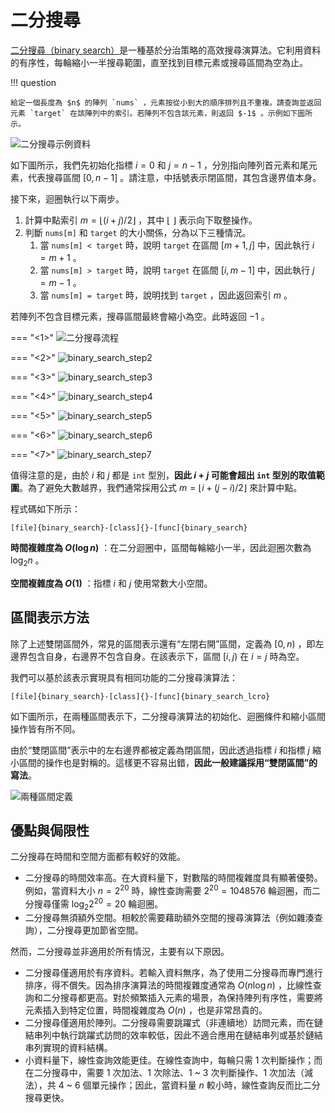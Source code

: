 # 二分搜尋

<u>二分搜尋（binary search）</u>是一種基於分治策略的高效搜尋演算法。它利用資料的有序性，每輪縮小一半搜尋範圍，直至找到目標元素或搜尋區間為空為止。

!!! question

    給定一個長度為 $n$ 的陣列 `nums` ，元素按從小到大的順序排列且不重複。請查詢並返回元素 `target` 在該陣列中的索引。若陣列不包含該元素，則返回 $-1$ 。示例如下圖所示。

![二分搜尋示例資料](binary_search.assets/binary_search_example.png)

如下圖所示，我們先初始化指標 $i = 0$ 和 $j = n - 1$ ，分別指向陣列首元素和尾元素，代表搜尋區間 $[0, n - 1]$ 。請注意，中括號表示閉區間，其包含邊界值本身。

接下來，迴圈執行以下兩步。

1. 計算中點索引 $m = \lfloor {(i + j) / 2} \rfloor$ ，其中 $\lfloor \: \rfloor$ 表示向下取整操作。
2. 判斷 `nums[m]` 和 `target` 的大小關係，分為以下三種情況。
    1. 當 `nums[m] < target` 時，說明 `target` 在區間 $[m + 1, j]$ 中，因此執行 $i = m + 1$ 。
    2. 當 `nums[m] > target` 時，說明 `target` 在區間 $[i, m - 1]$ 中，因此執行 $j = m - 1$ 。
    3. 當 `nums[m] = target` 時，說明找到 `target` ，因此返回索引 $m$ 。

若陣列不包含目標元素，搜尋區間最終會縮小為空。此時返回 $-1$ 。

=== "<1>"
    ![二分搜尋流程](binary_search.assets/binary_search_step1.png)

=== "<2>"
    ![binary_search_step2](binary_search.assets/binary_search_step2.png)

=== "<3>"
    ![binary_search_step3](binary_search.assets/binary_search_step3.png)

=== "<4>"
    ![binary_search_step4](binary_search.assets/binary_search_step4.png)

=== "<5>"
    ![binary_search_step5](binary_search.assets/binary_search_step5.png)

=== "<6>"
    ![binary_search_step6](binary_search.assets/binary_search_step6.png)

=== "<7>"
    ![binary_search_step7](binary_search.assets/binary_search_step7.png)

值得注意的是，由於 $i$ 和 $j$ 都是 `int` 型別，**因此 $i + j$ 可能會超出 `int` 型別的取值範圍**。為了避免大數越界，我們通常採用公式 $m = \lfloor {i + (j - i) / 2} \rfloor$ 來計算中點。

程式碼如下所示：

```src
[file]{binary_search}-[class]{}-[func]{binary_search}
```

**時間複雜度為 $O(\log n)$** ：在二分迴圈中，區間每輪縮小一半，因此迴圈次數為 $\log_2 n$ 。

**空間複雜度為 $O(1)$** ：指標 $i$ 和 $j$ 使用常數大小空間。

## 區間表示方法

除了上述雙閉區間外，常見的區間表示還有“左閉右開”區間，定義為 $[0, n)$ ，即左邊界包含自身，右邊界不包含自身。在該表示下，區間 $[i, j)$ 在 $i = j$ 時為空。

我們可以基於該表示實現具有相同功能的二分搜尋演算法：

```src
[file]{binary_search}-[class]{}-[func]{binary_search_lcro}
```

如下圖所示，在兩種區間表示下，二分搜尋演算法的初始化、迴圈條件和縮小區間操作皆有所不同。

由於“雙閉區間”表示中的左右邊界都被定義為閉區間，因此透過指標 $i$ 和指標 $j$ 縮小區間的操作也是對稱的。這樣更不容易出錯，**因此一般建議採用“雙閉區間”的寫法**。

![兩種區間定義](binary_search.assets/binary_search_ranges.png)

## 優點與侷限性

二分搜尋在時間和空間方面都有較好的效能。

- 二分搜尋的時間效率高。在大資料量下，對數階的時間複雜度具有顯著優勢。例如，當資料大小 $n = 2^{20}$ 時，線性查詢需要 $2^{20} = 1048576$ 輪迴圈，而二分搜尋僅需 $\log_2 2^{20} = 20$ 輪迴圈。
- 二分搜尋無須額外空間。相較於需要藉助額外空間的搜尋演算法（例如雜湊查詢），二分搜尋更加節省空間。

然而，二分搜尋並非適用於所有情況，主要有以下原因。

- 二分搜尋僅適用於有序資料。若輸入資料無序，為了使用二分搜尋而專門進行排序，得不償失。因為排序演算法的時間複雜度通常為 $O(n \log n)$ ，比線性查詢和二分搜尋都更高。對於頻繁插入元素的場景，為保持陣列有序性，需要將元素插入到特定位置，時間複雜度為 $O(n)$ ，也是非常昂貴的。
- 二分搜尋僅適用於陣列。二分搜尋需要跳躍式（非連續地）訪問元素，而在鏈結串列中執行跳躍式訪問的效率較低，因此不適合應用在鏈結串列或基於鏈結串列實現的資料結構。
- 小資料量下，線性查詢效能更佳。在線性查詢中，每輪只需 1 次判斷操作；而在二分搜尋中，需要 1 次加法、1 次除法、1 ~ 3 次判斷操作、1 次加法（減法），共 4 ~ 6 個單元操作；因此，當資料量 $n$ 較小時，線性查詢反而比二分搜尋更快。
